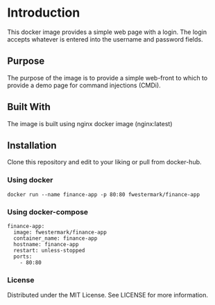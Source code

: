 # Introduction 
This docker image provides a simple web page with a login. The login accepts whatever is entered into the username and password fields. 

## Purpose
The purpose of the image is to provide a simple web-front to which to provide a demo page for command injections (CMDi).

## Built With
The image is built using nginx docker image (nginx:latest)


## Installation
Clone this repository and edit to your liking or pull from docker-hub.


### Using docker
```docker run --name finance-app -p 80:80 fwestermark/finance-app```


### Using docker-compose 
```console
finance-app:
  image: fwestermark/finance-app
  container_name: finance-app
  hostname: finance-app
  restart: unless-stopped
  ports:
    - 80:80

```


### License
Distributed under the MIT License. See LICENSE for more information.

